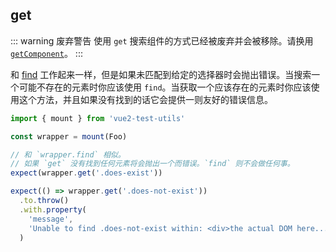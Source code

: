 ## get

::: warning 废弃警告
使用 `get` 搜索组件的方式已经被废弃并会被移除。请换用 [`getComponent`](./getComponent.md)。
:::

和 [find](./find.md) 工作起来一样，但是如果未匹配到给定的选择器时会抛出错误。当搜索一个可能不存在的元素时你应该使用 `find`。当获取一个应该存在的元素时你应该使用这个方法，并且如果没有找到的话它会提供一则友好的错误信息。

```js
import { mount } from 'vue2-test-utils'

const wrapper = mount(Foo)

// 和 `wrapper.find` 相似。
// 如果 `get` 没有找到任何元素将会抛出一个而错误。`find` 则不会做任何事。
expect(wrapper.get('.does-exist'))

expect(() => wrapper.get('.does-not-exist'))
  .to.throw()
  .with.property(
    'message',
    'Unable to find .does-not-exist within: <div>the actual DOM here...</div>'
  )
```
